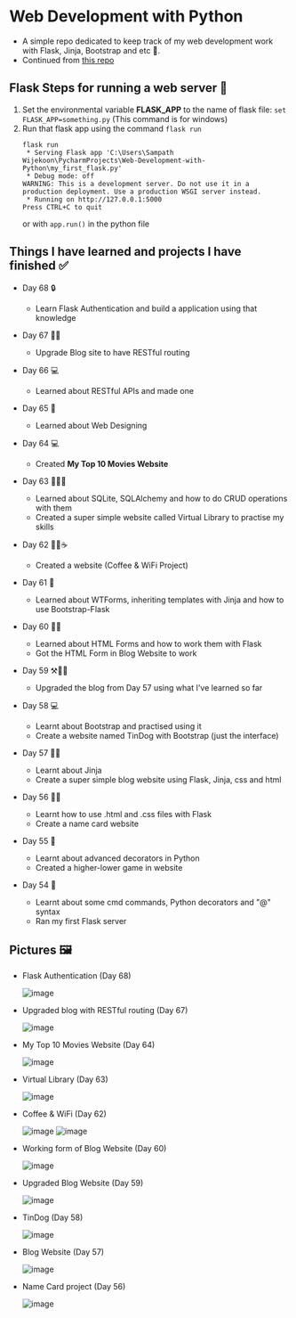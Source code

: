 # Web Development with Python
- A simple repo dedicated to keep track of my web development work with Flask, Jinja, Bootstrap and etc 🚀.
- Continued from [this repo](https://github.com/Damsith-LK/Udemy-Projects-Python-2)


## Flask Steps for running a web server 🚀

1. Set the environmental variable **FLASK_APP** to the name of flask file: `set FLASK_APP=something.py` (This command is for windows)
2. Run that flask app using the command `flask run`
      ```
      flask run
       * Serving Flask app 'C:\Users\Sampath Wijekoon\PycharmProjects\Web-Development-with-Python\my_first_flask.py'
       * Debug mode: off
      WARNING: This is a development server. Do not use it in a production deployment. Use a production WSGI server instead.
       * Running on http://127.0.0.1:5000
      Press CTRL+C to quit
      ```
   or with `app.run()` in the python file


## Things I have learned and projects I have finished ✅

- Day 68 🔒
     - Learn Flask Authentication and build a application using that knowledge

- Day 67 👨‍💻
     - Upgrade Blog site to have RESTful routing

- Day 66 💻
     - Learned about RESTful APIs and made one
  
- Day 65 📖
     - Learned about Web Designing

- Day 64 💻
     - Created **My Top 10 Movies Website**

- Day 63 📖👨‍💻
     - Learned about SQLite, SQLAlchemy and how to do CRUD operations with them
     - Created a super simple website called Virtual Library to practise my skills

- Day 62 👨‍💻☕
     - Created a website (Coffee & WiFi Project)

- Day 61 📖
     - Learned about WTForms, inheriting templates with Jinja and how to use Bootstrap-Flask

- Day 60 👨‍💻
     - Learned about HTML Forms and how to work them with Flask
     - Got the HTML Form in Blog Website to work

- Day 59 ⚒️👨‍💻
    - Upgraded the blog from Day 57 using what I've learned so far

- Day 58 💻
    - Learnt about Bootstrap and practised using it
    - Create a website named TinDog with Bootstrap (just the interface) 

- Day 57 🧑‍💻
   - Learnt about Jinja
   - Create a super simple blog website using Flask, Jinja, css and html

- Day 56 🧑‍💻
   - Learnt how to use .html and .css files with Flask
   - Create a name card website

- Day 55 📖
   - Learnt about advanced decorators in Python
   - Created a higher-lower game in website

- Day 54 📖
   - Learnt about some cmd commands, Python decorators and "@" syntax
   - Ran my first Flask server
 
## Pictures 🖼️

- Flask Authentication (Day 68)

    ![image](https://github.com/Damsith-LK/Web-Development-with-Python/assets/113516635/9c8fdf33-411c-49f8-aefd-fd0d72847f86)


- Upgraded blog with RESTful routing (Day 67)

    ![image](https://github.com/Damsith-LK/Web-Development-with-Python/assets/113516635/212bcacf-0d3a-4072-beff-f9fb3db38154)


- My Top 10 Movies Website (Day 64)

    ![image](https://github.com/Damsith-LK/Web-Development-with-Python/assets/113516635/f4736214-0b82-45d9-aaf3-f173a0a23e40)


- Virtual Library (Day 63)
  
   ![image](https://github.com/Damsith-LK/Web-Development-with-Python/assets/113516635/54577d62-3b09-4331-961a-d6190812608a)


- Coffee & WiFi (Day 62)
  
   ![image](https://github.com/Damsith-LK/Web-Development-with-Python/assets/113516635/3317a08a-d20d-4b40-b4c6-eb9c884c8b21)
   ![image](https://github.com/Damsith-LK/Web-Development-with-Python/assets/113516635/e23cc35b-84de-4d3a-98ca-f7edaaef052a)


- Working form of Blog Website (Day 60)

   ![image](https://github.com/Damsith-LK/Web-Development-with-Python/assets/113516635/95f8d4ae-1a48-4817-98d0-5fc881bf4a07)


- Upgraded Blog Website (Day 59)

  ![image](https://github.com/Damsith-LK/Web-Development-with-Python/assets/113516635/5438b6f1-b31d-45c5-9f3b-ba85a7531ee8)


- TinDog (Day 58)

  ![image](https://github.com/Damsith-LK/Web-Development-with-Python/assets/113516635/927b6833-a86c-4797-949b-792cd201353f)


- Blog Website (Day 57)

  ![image](https://github.com/Damsith-LK/Web-Development-with-Python/assets/113516635/d9941229-2537-4a8f-adc3-abffb2bd7d82)


- Name Card project (Day 56)
  
  ![image](https://github.com/Damsith-LK/Web-Development-with-Python/assets/113516635/33ca3fd3-b20a-4bb6-97bf-d36936b0e1aa)

